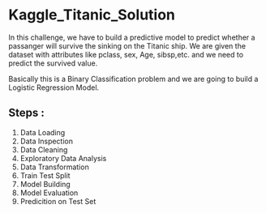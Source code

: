 # Kaggle_Titanic_Solution
In this challenge, we have to build a predictive model to predict whether a passanger will survive the sinking on the Titanic ship. We are given the dataset with attributes like pclass, sex, Age, sibsp,etc. and we need to predict the survived value.

Basically this is a Binary Classification problem and we are going to build a Logistic Regression Model. 

## Steps :
1. Data Loading
2. Data Inspection
3. Data Cleaning
4. Exploratory Data Analysis
5. Data Transformation
6. Train Test Split
7. Model Building
8. Model Evaluation
9. Predicition on Test Set